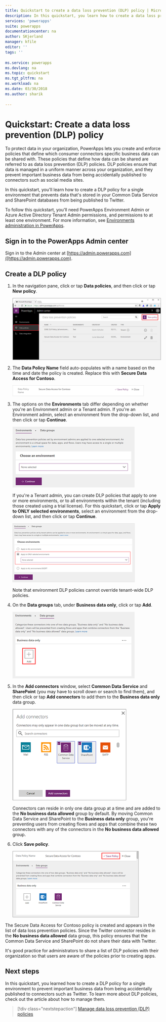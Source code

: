 ```yaml
---
title: Quickstart to create a data loss prevention (DLP) policy | Microsoft Docs
description: In this quickstart, you learn how to create a data loss prevention (DLP) policy in PowerApps
services: 'powerapps'
suite: powerapps
documentationcenter: na
author: SKjerland
manager: kfile
editor: ''
tags: ''

ms.service: powerapps
ms.devlang: na
ms.topic: quickstart
ms.tgt_pltfrm: na
ms.workload: na
ms.date: 03/30/2018
ms.author: sharik

---
```

# Quickstart: Create a data loss prevention (DLP) policy
To protect data in your organization, PowerApps lets you create and enforce policies that define which consumer connectors specific business data can be shared with. These policies that define how data can be shared are referred to as data loss prevention (DLP) policies. DLP policies ensure that data is managed in a uniform manner across your organization, and they prevent important business data from being accidentally published to connectors such as social media sites.

In this quickstart, you'll learn how to create a DLP policy for a single environment that prevents data that's stored in your Common Data Service and SharePoint databases from being published to Twitter.

To follow this quickstart, you'll need PowerApps Environment Admin or Azure Active Directory Tenant Admin permissions, and permissions to at least one environment. For more information, see [Environments administration in PowerApps](environments-administration.md).

## Sign in to the PowerApps Admin center
Sign in to the Admin center at [https://admin.powerapps.com]([https://admin.powerapps.com).

## Create a DLP policy
1. In the navigation pane, click or tap **Data policies**, and then click or tap **New policy**.

    ![](./media/create-dlp-policy/new-data-policy.png)
2. The **Data Policy Name** field auto-populates with a name based on the time and date the policy is created. Replace this with **Secure Data Access for Contoso**.

    ![](./media/create-dlp-policy/policy-name.png)
3. The options on the **Environments** tab differ depending on whether you're an Environment admin or a Tenant admin. If you're an Environment admin, select an environment from the drop-down list, and then click or tap **Continue**.

    ![](./media/create-dlp-policy/select-environment.png)

    If you're a Tenant admin, you can create DLP policies that apply to one or more environments, or to all environments within the tenant (including those created using a trial license). For this quickstart, click or tap **Apply to ONLY selected environments**, select an environment from the drop-down list, and then click or tap **Continue**.

    ![](./media/create-dlp-policy/select-environment-tenant.png)

    Note that environment DLP policies cannot override tenant-wide DLP policies.
4. On the **Data groups** tab, under **Business data only**, click or tap **Add**.

    ![](./media/create-dlp-policy/data-groups.png)
5. In the **Add connectors** window, select **Common Data Service** and **SharePoint** (you may have to scroll down or search to find them), and then click or tap **Add connectors** to add them to the **Business data only** data group.

    ![](./media/create-dlp-policy/add-connectors.png)

    Connectors can reside in only one data group at a time and are added to the **No business data allowed** group by default. By moving Common Data Service and SharePoint to the **Business data only** group, you're preventing users from creating flows and apps that combine these two connectors with any of the connectors in the **No business data allowed** group.

6. Click **Save policy**.

    ![](./media/create-dlp-policy/save-policy.png)

The Secure Data Access for Contoso policy is created and appears in the list of data loss prevention policies. Since the Twitter connector resides in the **No business data allowed** data group, this policy ensures that the Common Data Service and SharePoint do not share their data with Twitter.

It's good practice for administrators to share a list of DLP policies with their organization so that users are aware of the policies prior to creating apps.

## Next steps
In this quickstart, you learned how to create a DLP policy for a single environment to prevent important business data from being accidentally published to connectors such as Twitter. To learn more about DLP policies, check out the article about how to manage them.

> [!div class="nextstepaction"]
> [Manage data loss prevention (DLP) policies](prevent-data-loss.md)
